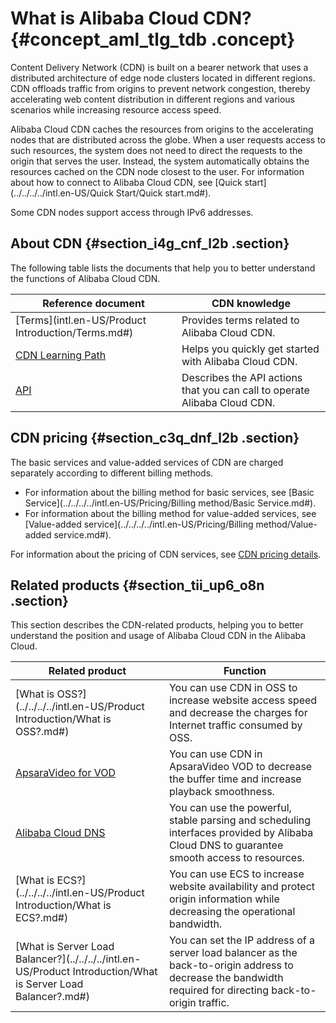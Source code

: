# What is Alibaba Cloud CDN? {#concept_aml_tlg_tdb .concept}

Content Delivery Network \(CDN\) is built on a bearer network that uses a distributed architecture of edge node clusters located in different regions. CDN offloads traffic from origins to prevent network congestion, thereby accelerating web content distribution in different regions and various scenarios while increasing resource access speed.

Alibaba Cloud CDN caches the resources from origins to the accelerating nodes that are distributed across the globe. When a user requests access to such resources, the system does not need to direct the requests to the origin that serves the user. Instead, the system automatically obtains the resources cached on the CDN node closest to the user. For information about how to connect to Alibaba Cloud CDN, see [Quick start](../../../../intl.en-US/Quick Start/Quick start.md#).

Some CDN nodes support access through IPv6 addresses.

## About CDN {#section_i4g_cnf_l2b .section}

The following table lists the documents that help you to better understand the functions of Alibaba Cloud CDN.

|Reference document|CDN knowledge|
|------------------|-------------|
|[Terms](intl.en-US/Product Introduction/Terms.md#)|Provides terms related to Alibaba Cloud CDN.|
|[CDN Learning Path](https://www.alibabacloud.com/getting-started/learningpath/cdn)|Helps you quickly get started with Alibaba Cloud CDN.|
|[API](https://www.alibabacloud.com/help/zh/doc-detail/91856.htm)|Describes the API actions that you can call to operate Alibaba Cloud CDN.|

## CDN pricing {#section_c3q_dnf_l2b .section}

The basic services and value-added services of CDN are charged separately according to different billing methods.

-   For information about the billing method for basic services, see [Basic Service](../../../../intl.en-US/Pricing/Billing method/Basic Service.md#).
-   For information about the billing method for value-added services, see [Value-added service](../../../../intl.en-US/Pricing/Billing method/Value-added service.md#).

For information about the pricing of CDN services, see [CDN pricing details](https://www.alibabacloud.com/product/cdn/pricing).

## Related products {#section_tii_up6_o8n .section}

This section describes the CDN-related products, helping you to better understand the position and usage of Alibaba Cloud CDN in the Alibaba Cloud.

|Related product|Function|
|---------------|--------|
|[What is OSS?](../../../../intl.en-US/Product Introduction/What is OSS?.md#)|You can use CDN in OSS to increase website access speed and decrease the charges for Internet traffic consumed by OSS.|
|[ApsaraVideo for VOD](https://www.alibabacloud.com/help/product/29932.htm?spm=a2c63.m28257.a1.44.570b5922KlB7Uv)|You can use CDN in ApsaraVideo VOD to decrease the buffer time and increase playback smoothness.|
|[Alibaba Cloud DNS](https://www.alibabacloud.com/help/product/34269.htm?spm=a2c63.m28257.a1.52.76e95922llSifd)|You can use the powerful, stable parsing and scheduling interfaces provided by Alibaba Cloud DNS to guarantee smooth access to resources.|
|[What is ECS?](../../../../intl.en-US/Product Introduction/What is ECS?.md#)|You can use ECS to increase website availability and protect origin information while decreasing the operational bandwidth.|
|[What is Server Load Balancer?](../../../../intl.en-US/Product Introduction/What is Server Load Balancer?.md#)|You can set the IP address of a server load balancer as the back-to-origin address to decrease the bandwidth required for directing back-to-origin traffic.|

